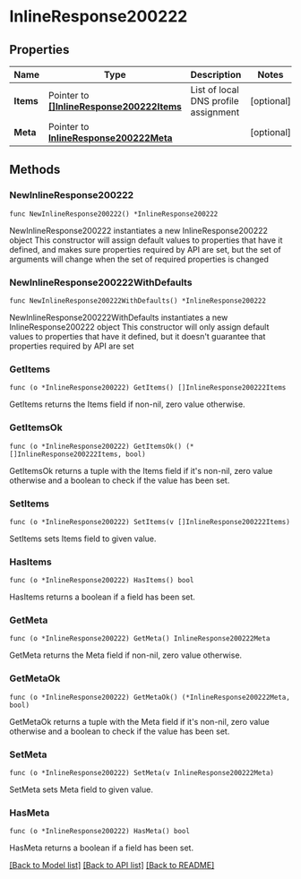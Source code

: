 # InlineResponse200222

## Properties

Name | Type | Description | Notes
------------ | ------------- | ------------- | -------------
**Items** | Pointer to [**[]InlineResponse200222Items**](InlineResponse200222Items.md) | List of local DNS profile assignment | [optional] 
**Meta** | Pointer to [**InlineResponse200222Meta**](InlineResponse200222Meta.md) |  | [optional] 

## Methods

### NewInlineResponse200222

`func NewInlineResponse200222() *InlineResponse200222`

NewInlineResponse200222 instantiates a new InlineResponse200222 object
This constructor will assign default values to properties that have it defined,
and makes sure properties required by API are set, but the set of arguments
will change when the set of required properties is changed

### NewInlineResponse200222WithDefaults

`func NewInlineResponse200222WithDefaults() *InlineResponse200222`

NewInlineResponse200222WithDefaults instantiates a new InlineResponse200222 object
This constructor will only assign default values to properties that have it defined,
but it doesn't guarantee that properties required by API are set

### GetItems

`func (o *InlineResponse200222) GetItems() []InlineResponse200222Items`

GetItems returns the Items field if non-nil, zero value otherwise.

### GetItemsOk

`func (o *InlineResponse200222) GetItemsOk() (*[]InlineResponse200222Items, bool)`

GetItemsOk returns a tuple with the Items field if it's non-nil, zero value otherwise
and a boolean to check if the value has been set.

### SetItems

`func (o *InlineResponse200222) SetItems(v []InlineResponse200222Items)`

SetItems sets Items field to given value.

### HasItems

`func (o *InlineResponse200222) HasItems() bool`

HasItems returns a boolean if a field has been set.

### GetMeta

`func (o *InlineResponse200222) GetMeta() InlineResponse200222Meta`

GetMeta returns the Meta field if non-nil, zero value otherwise.

### GetMetaOk

`func (o *InlineResponse200222) GetMetaOk() (*InlineResponse200222Meta, bool)`

GetMetaOk returns a tuple with the Meta field if it's non-nil, zero value otherwise
and a boolean to check if the value has been set.

### SetMeta

`func (o *InlineResponse200222) SetMeta(v InlineResponse200222Meta)`

SetMeta sets Meta field to given value.

### HasMeta

`func (o *InlineResponse200222) HasMeta() bool`

HasMeta returns a boolean if a field has been set.


[[Back to Model list]](../README.md#documentation-for-models) [[Back to API list]](../README.md#documentation-for-api-endpoints) [[Back to README]](../README.md)



